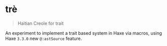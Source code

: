 # trè

> Haitian Creole for trait

An experiment to implement a trait based system in Haxe via macros, using
Haxe `3.3.0` new `@:astSource` feature.